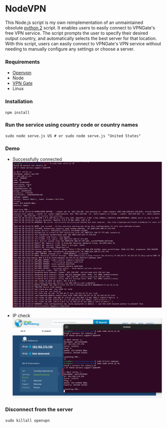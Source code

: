 # NodeVPN
This Node.js script is my own reimplementation of an unmaintained obsolute [python 2](https://gist.github.com/Lazza/bbc15561b65c16db8ca8?permalink_comment_id=4381847#gistcomment-4381847) script. It enables users to easily connect to VPNGate's free VPN service. The script prompts the user to specify their desired output country, and automatically selects the best server for that location. With this script, users can easily connect to VPNGate's VPN service without needing to manually configure any settings or choose a server.

### Requirements
* [Openvpn](https://openvpn.net/)
* Node
* [VPN Gate](http://www.vpngate.net/en/)
* Linux

### Installation
```
npm install
```

### Run the service using country code or country names
```
sudo node serve.js US # or sudo node serve.js "United States"
```
### Demo
* Successfully connected
![Connection image](country-japan.png "")

* IP check
![Connection image](demo.png "")

### Disconnect from the server
```
sudo killall openvpn
```


